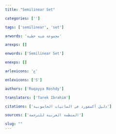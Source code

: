 ```yaml
---
title: "Semilinear Set"

categories: ['']

tags: ['semilinear', 'set']

arwords: 'مجموعة شبه خطية'

arexps: []

enwords: ['Semilinear Set']

enexps: []

arlexicons: 'ج'

enlexicons: ['S']

authors: ['Ruqayya Roshdy']

translators: ['Tarek Ibrahim']

citations: ['دليل أكسفورد في السانيات الحاسوبية']

sources: ['المنظمة العربية للترجمة']

slug: ""
---
```

